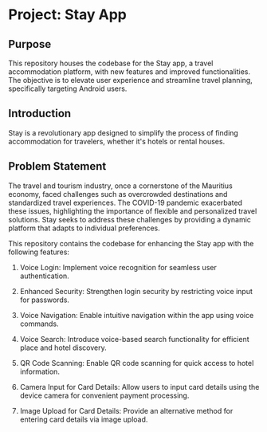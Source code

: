 # Project: Stay App 

## Purpose
This repository houses the codebase for the Stay app, a travel accommodation platform, with new features and improved functionalities. The objective is to elevate user experience and streamline travel planning, specifically targeting Android users.

## Introduction
Stay is a revolutionary app designed to simplify the process of finding accommodation for travelers, whether it's hotels or rental houses. 

## Problem Statement
The travel and tourism industry, once a cornerstone of the Mauritius economy, faced challenges such as overcrowded destinations and standardized travel experiences. The COVID-19 pandemic exacerbated these issues, highlighting the importance of flexible and personalized travel solutions. Stay seeks to address these challenges by providing a dynamic platform that adapts to individual preferences.

This repository contains the codebase for enhancing the Stay app with the following features:

1. Voice Login: Implement voice recognition for seamless user authentication.

2. Enhanced Security: Strengthen login security by restricting voice input for passwords.

3. Voice Navigation: Enable intuitive navigation within the app using voice commands.

4. Voice Search: Introduce voice-based search functionality for efficient place and hotel discovery.

5. QR Code Scanning: Enable QR code scanning for quick access to hotel information.

6. Camera Input for Card Details: Allow users to input card details using the device camera for convenient payment processing.

7. Image Upload for Card Details: Provide an alternative method for entering card details via image upload.









